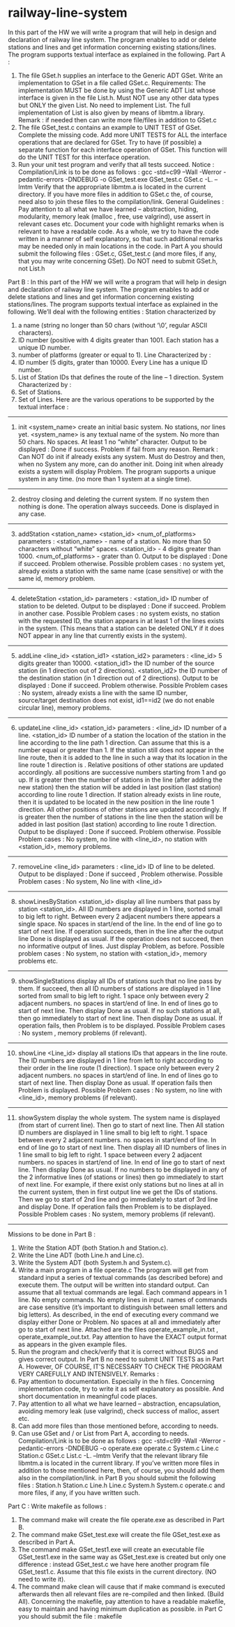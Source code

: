 # railway-line-system
In this part of the HW we will write a program that will help in design and declaration of railway line system. The program enables to add or delete stations and lines and get information concerning existing stations/lines. The program supports textual interface as explained in the following.
Part A :
1. The file GSet.h supplies an interface to the Generic ADT GSet.
 Write an implementation to GSet in a file called GSet.c.
 Requirements: The implementation MUST be done by using the Generic ADT List
 whose interface is given in the file List.h. Must NOT use any other data types but
 ONLY the given List. No need to implement List. The full implementation of List is
 also given by means of libmtm.a library.
 Remark : if needed then can write more file/files in addition to GSet.c
2. The file GSet_test.c contains an example to UNIT TEST of GSet.
Complete the missing code. Add more UNIT TESTS for ALL the interface operations
that are declared for GSet. Try to have (if possible) a separate function for each
interface operation of GSet. This function will do the UNIT TEST for this interface
operation.
3. Run your unit test program and verify that all tests succeed.
 Notice :
 Compilation/Link is to be done as follows :
 gcc -std=c99 –Wall -Werror -pedantic-errors -DNDEBUG -o GSet_test.exe GSet_test.c
 GSet.c -L. –lmtm
 Verify that the appropriate libmtm.a is located in the current directory.
 If you have more files in addition to GSet.c the, of course, need also to join these files to the
 compilation/link.
 General Guidelines : Pay attention to all what we have learned –
 abstraction, hiding, modularity, memory leak (malloc , free, use valgrind), use assert in
 relevant cases etc.
 Document your code with highlight remarks when is relevant to have a readable code.
 As a whole, we try to have the code written in a manner of self explanatory, so that such
additional remarks may be needed only in main locations in the code.
in Part A you should submit the following files :
GSet.c, GSet_test.c (and more files, if any, that you may write concerning GSet). Do NOT need
to submit GSet.h, not List.h

Part B :
In this part of the HW we will write a program that will help in design and declaration of railway
line system. The program enables to add or delete stations and lines and get information
concerning existing stations/lines. The program supports textual interface as explained in the
following.
We’ll deal with the following entities :
Station
characterized by
1. a name (string no longer than 50 chars (without ‘\0’, regular ASCII characters).
2. ID number (positive with 4 digits greater than 1001. Each station has a unique ID
number.
3. number of platforms (greater or equal to 1).
Line
Characterized by :
1. ID number (5 digits, grater than 10000. Every Line has a unique ID number.
2. List of Station IDs that defines the route of the line – 1 direction.
System
Characterized by :
1. Set of Stations.
2. Set of Lines.
Here are the various operations to be supported by the textual interface :
----------------------------------------------------------------------------------------------------------------------
1. init <system_name>
create an initial basic system. No stations, nor lines yet.
<system_name> is any textual name of the system. No more than 50 chars. No spaces. At least
1 no “white” character.
Output to be displayed :
Done if success. Problem if fail from any reason.
Remark : Can NOT do init if already exists any system. Must do Destroy and then, when no
System any more, can do another init. Doing init when already exists a system will display
Problem. The program supports a unique system in any time. (no more than 1 system at a
single time).
----------------------------------------------------------------------------------------------------------------------
2. destroy
closing and deleting the current system. If no system then nothing is done. The operation
always succeeds. Done is displayed in any case.
----------------------------------------------------------------------------------------------------------------------
3. addStation <station_name> <station_id> <num_of_platforms>
parameters :
<station_name> - name of a station. No more than 50 characters without “white” spaces.
<station_id> - 4 digits greater than 1000.
<num_of_platforms> - grater than 0.
Output to be displayed : Done if succeed. Problem otherwise.
Possible problem cases : no system yet, already exists a station with the same name (case
sensitive) or with the same id, memory problem.
----------------------------------------------------------------------------------------------------------------------
4. deleteStation <station_id>
parameters :
<station_id> ID number of station to be deleted.
Output to be displayed : Done if succeed. Problem in another case.
Possible Problem cases : no system exists, no station with the requested ID, the station appears
in at least 1 of the lines exists in the system. (This means that a station can be deleted ONLY if it
does NOT appear in any line that currently exists in the system).
----------------------------------------------------------------------------------------------------------------------
5. addLine <line_id> <station_id1> <station_id2>
parameters :
<line_id> 5 digits greater than 10000.
<station_id1> the ID number of the source station (in 1 direction out of 2 directions).
<station_id2> the ID number of the destination station (in 1 direction out of 2 directions).
Output to be displayed : Done if succeed. Problem otherwise.
Possible Problem cases :
No system, already exists a line with the same ID number, source/target destination does not
exist, id1==id2 (we do not enable circular line), memory problems.
----------------------------------------------------------------------------------------------------------------------
6. updateLine <line_id> <station_id> <position>
parameters :
<line_id> ID number of a line.
<station_id> ID number of a station
<position> the location of the station in the line according to the line path 1 direction. Can
assume that this is a number equal or greater than 1.
If the station still does not appear in the line route, then it is added to the line in such a way
that its location in the line route 1 direction is <position>. Relative positions of other stations
are updated accordingly. all positions are successive numbers starting from 1 and go up. If
<position> is greater then the number of stations in the line (after adding the new station) then
the station will be added in last position (last station) according to line route 1 direction.
If station already exists in line route, then it is updated to be located in the new position in the
line route 1 direction. All other positions of other stations are updated accordingly. If <position>
is greater then the number of stations in the line then the station will be added in last position
(last station) according to line route 1 direction.
Output to be displayed : Done if succeed. Problem otherwise.
Possible Problem cases : No system, no line with <line_id>, no station with <station_id>,
memory problems.
----------------------------------------------------------------------------------------------------------------------
7. removeLine <line_id>
parameters :
<line_id> ID of line to be deleted.
Output to be displayed : Done if succeed , Problem otherwise.
Possible Problem cases : No system, No line with <line_id>
---------------------------------------------------------------------------------------------------------------------
8. showLinesByStation <station_id>
display all line numbers that pass by station <station_id>. All ID numbers are displayed in 1 line,
sorted small to big left to right. Between every 2 adjacent numbers there appears a single
space. No spaces in start/end of the line. In the end of line go to start of next line.
If operation succeeds, then in the line after the output line Done is displayed as usual.
If the operation does not succeed, then no informative output of lines. Just display Problem, as
before.
Possible problem cases : No system, no station with <station_id>, memory problems etc.
----------------------------------------------------------------------------------------------------------------------
9. showSingleStations
display all IDs of stations such that no line pass by them.
If succeed, then all ID numbers of stations are displayed in 1 line sorted from small to big left to
right. 1 space only between every 2 adjacent numbers. no spaces in start/end of line. In end of
lines go to start of next line. Then display Done as usual. If no such stations at all, then go
immediately to start of next line. Then display Done as usual.
If operation fails, then Problem is to be displayed.
Possible Problem cases :
No system , memory problems (if relevant).
----------------------------------------------------------------------------------------------------------------------
10. showLine <Line_id>
display all stations IDs that appears in the line route. The ID numbers are displayed in 1 line
from left to right according to their order in the line route (1 direction). 1 space only between
every 2 adjacent numbers. no spaces in start/end of line. In end of lines go to start of next line.
Then display Done as usual.
If operation fails then Problem is displayed.
Possible Problem cases : No system, no line with <line_id>, memory problems (if relevant).
----------------------------------------------------------------------------------------------------------------------
11. showSystem
display the whole system.
The system name is displayed (from start of current line). Then go to start of next line.
Then All station ID numbers are displayed in 1 line small to big left to right. 1 space between
every 2 adjacent numbers. no spaces in start/end of line. In end of line go to start of next line.
Then display all ID numbers of lines in 1 line small to big left to right. 1 space between every 2
adjacent numbers. no spaces in start/end of line. In end of line go to start of next line. Then
display Done as usual. If no numbers to be displayed in any of the 2 informative lines (of
stations or lines) then go immediately to start of next line. For example, if there exist only
stations but no lines at all in the current system, then in first output line we get the IDs of
stations. Then we go to start of 2nd line and go immediately to start of 3rd line and display Done.
If operation fails then Problem is to be displayed.
Possible Problem cases : No system, memory problems (if relevant).
----------------------------------------------------------------------------------------------------------------------
Missions to be done in Part B :
1. Write the Station ADT (both Station.h and Station.c).
2. Write the Line ADT (both Line.h and Line.c).
3. Write the System ADT (both System.h and System.c).
4. Write a main program in a file operate.c
The program will get from standard input a series of textual commands (as described
before) and execute them. The output will be written into standard output.
 Can assume that all textual commands are legal. Each command appears in 1 line.
 No empty commands. No empty lines in input. names of commands are case sensitive
 (it’s important to distinguish between small letters and big letters). As described, in the
 end of executing every command we display either Done or Problem. No spaces at all
 and immediately after go to start of next line. Attached are the files
 operate_example_in.txt , operate_example_out.txt. Pay attention to have the EXACT
output format as appears in the given example files.
5. Run the program and check/verify that it is correct without BUGS and gives correct
output. In Part B no need to submit UNIT TESTS as in Part A. However, OF COURSE, IT’S
NECESSARY TO CHECK THE PROGRAM VERY CAREFULLY AND INTENSIVELY.
Remarks :
1. Pay attention to documentation. Especially in the h files. Concerning implementation
code, try to write it as self explanatory as possible. And short documentation in
meaningful code places.
2. Pay attention to all what we have learned – abstraction, encapsulation, avoiding
memory leak (use valgrind), check success of malloc, assert etc.
3. Can add more files than those mentioned before, according to needs.
4. Can use GSet and / or List from Part A, according to needs.
Compilation/Link is to be done as follows :
gcc -std=c99 -Wall -Werror -pedantic-errors -DNDEBUG -o operate.exe operate.c
System.c Line.c Station.c GSet.c List.c -L. –lmtm
Verify that the relevant library file libmtm.a is located in the current library.
If you’ve written more files in addition to those mentioned here, then, of course, you should
add them also in the compilation/link.
in Part B you should submit the following files :
Station.h Station.c
Line.h Line.c
System.h System.c
operate.c
and more files, if any, if you have written such.

Part C :
Write makefile as follows :
1. The command
make
will create the file operate.exe as described in Part B.
2. The command
make GSet_test.exe
will create the file GSet_test.exe as described in Part A.
3. The command
make GSet_test1.exe will create an executable file GSet_test1.exe in
the same way as GSet_test.exe is created but only one difference :
instead GSet_test.c we have here another program file GSet_test1.c.
Assume that this file exists in the current directory. (NO need to write it).
4. The command
make clean
will cause that if make command is executed afterwards then all relevant files
are re-compiled and then linked. (Build All).
Concerning the makefile, pay attention to have a readable makefile, easy to maintain and
having minimum duplication as possible.
in Part C you should submit the file :
makefile

